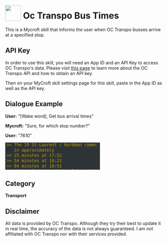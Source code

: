 # <img src="https://raw.githack.com/FortAwesome/Font-Awesome/master/svgs/solid/bus.svg" card_color="#22A7F0" width="50" height="50" style="vertical-align:bottom"/> Oc Transpo Bus Times
This is a Mycroft skill that informs the user when OC Transpo busses arrive at a specified stop. 

## API Key
In order to use this skill, you will need an App ID and an API Key to access OC Transpo's data. Please visit [this page](https://www.octranspo.com/en/plan-your-trip/travel-tools/developers/) to learn more about the OC Transpo API and how to obtain an API key.

Then on your MyCroft skill settings page for this skill, paste in the App ID as well as the API key.

## Dialogue Example
**User:** "[Wake word], Get bus arrival times"

**Mycroft:** "Sure, for which stop number?"

**User:** "7610"

![example](./example.png)

## Category
**Transport**

## Disclaimer

All data is provided by OC Transpo. Although they try their best to update it in real time, the accuracy of the data is not always guaranteed. I am not affiliated with OC Transpo nor with their services provided.

